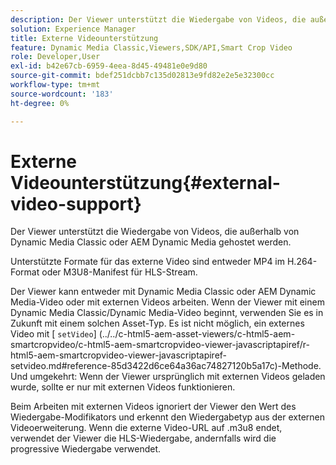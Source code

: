 ```yaml
---
description: Der Viewer unterstützt die Wiedergabe von Videos, die außerhalb von Dynamic Media Classic oder AEM Dynamic Media gehostet werden.
solution: Experience Manager
title: Externe Videounterstützung
feature: Dynamic Media Classic,Viewers,SDK/API,Smart Crop Video
role: Developer,User
exl-id: b42e67cb-6959-4eea-8d45-49481e0e9d80
source-git-commit: bdef251dcbb7c135d02813e9fd82e2e5e32300cc
workflow-type: tm+mt
source-wordcount: '183'
ht-degree: 0%

---
```


# Externe Videounterstützung{#external-video-support}

Der Viewer unterstützt die Wiedergabe von Videos, die außerhalb von Dynamic Media Classic oder AEM Dynamic Media gehostet werden.

Unterstützte Formate für das externe Video sind entweder MP4 im H.264-Format oder M3U8-Manifest für HLS-Stream.

Der Viewer kann entweder mit Dynamic Media Classic oder AEM Dynamic Media-Video oder mit externen Videos arbeiten. Wenn der Viewer mit einem Dynamic Media Classic/Dynamic Media-Video beginnt, verwenden Sie es in Zukunft mit einem solchen Asset-Typ. Es ist nicht möglich, ein externes Video mit [ `setVideo`]
(../../c-html5-aem-asset-viewers/c-html5-aem-smartcropvideo/c-html5-aem-smartcropvideo-viewer-javascriptapiref/r-html5-aem-smartcropvideo-viewer-javascriptapiref-setvideo.md#reference-85d3422d6ce64a36ac74827120b5a17c)-Methode. Und umgekehrt: Wenn der Viewer ursprünglich mit externen Videos geladen wurde, sollte er nur mit externen Videos funktionieren.

Beim Arbeiten mit externen Videos ignoriert der Viewer den Wert des Wiedergabe-Modifikators und erkennt den Wiedergabetyp aus der externen Videoerweiterung. Wenn die externe Video-URL auf .m3u8 endet, verwendet der Viewer die HLS-Wiedergabe, andernfalls wird die progressive Wiedergabe verwendet.
